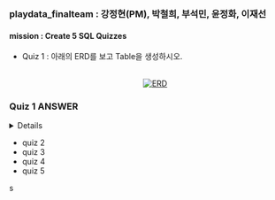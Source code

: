 ### playdata_finalteam : 강정현(PM), 박철희, 부석민, 윤정화, 이재선
#### mission : Create 5 SQL Quizzes
- Quiz 1 : 아래의 ERD를 보고 Table을 생성하시오.<br>
<br> <p align="center"><a href="https://ibb.co/nrsnYQ3"><img src="https://i.ibb.co/dB0LVkb/ERD.png" alt="ERD" border="0"></a></p>



<h3>Quiz 1 ANSWER</h3>
<details>



</details>


- quiz 2 <br>
- quiz 3 <br>
- quiz 4 <br>
- quiz 5 


s
